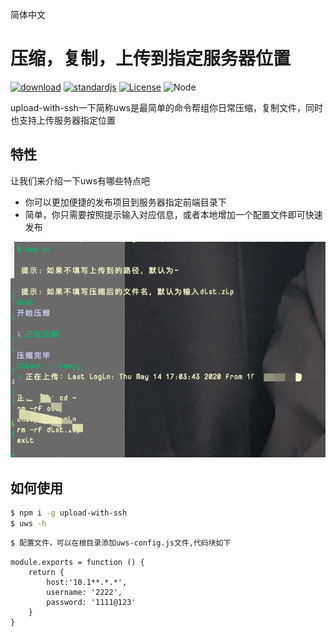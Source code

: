 简体中文

# 压缩，复制，上传到指定服务器位置

<a href="https://npmcharts.com/compare/upload-with-ssh"><img src="https://img.shields.io/npm/dt/dclone" alt="download"></a>
<a href="https://standardjs.com"><img src="https://img.shields.io/badge/code_style-standard-brightgreen.svg" alt="standardjs"></a>
<a href="https://github.com/facebook/jest"><img src="https://img.shields.io/badge/tested_with-jest-99424f.svg" alt="License"></a>
<img src="https://img.shields.io/badge/node-%3E=8-green.svg" alt="Node">

upload-with-ssh一下简称uws是最简单的命令帮组你日常压缩，复制文件，同时也支持上传服务器指定位置

## 特性

让我们来介绍一下uws有哪些特点吧

- 你可以更加便捷的发布项目到服务器指定前端目录下
- 简单，你只需要按照提示输入对应信息，或者本地增加一个配置文件即可快速发布

![](./image/time.png)

## 如何使用


```bash
$ npm i -g upload-with-ssh
$ uws -h
```

```bash
$ 配置文件，可以在根目录添加uws-config.js文件,代码块如下
```
```
module.exports = function () {
    return {
        host:'10.1**.*.*',
        username: '2222',
        password: '1111@123'
    }
}
```